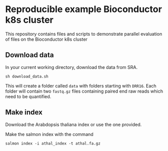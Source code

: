 Reproducible example Bioconductor k8s cluster
==================================

This repository contains files and scripts to demonstrate
parallel evaluation of files on the Bioconductor k8s cluster

## Download data

In your current working directory, download the data from SRA.

	sh download_data.sh
	
This will create a folder called `data` with folders starting with
`DRR16`. Each folder will contain two `fastq.gz` files containing
paired end raw reads which need to be quantified.


## Make index

Download the Arabdopsis thaliana index or use the one provided.

Make the salmon index with the command

	salmon index -i athal_index -t athal.fa.gz

